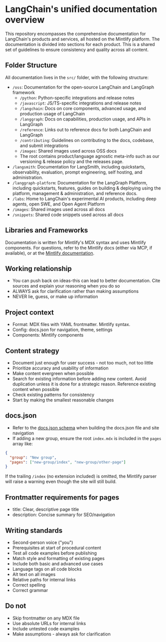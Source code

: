 # LangChain's unified documentation overview

This repository encompasses the comprehensive documentation for LangChain's products and services, all hosted on the Mintlify platform. The documentation is divided into sections for each product. This is a shared set of guidelines to ensure consistency and quality across all content.

## Folder Structure

All documentation lives in the `src/` folder, with the following structure:

- `/oss`: Documentation for the open-source LangChain and LangGraph framework
    - `/python`: Python-specific integrations and release notes
    - `/javascript`: JS/TS-specific integrations and release notes
    - `/langchain`: Docs on core components, advanced usage, and production usage of LangChain
    - `/langgraph`: Docs on capabilities, production usage, and APIs in LangGraph
    - `/reference`: Links out to reference docs for both LangChain and LangGraph
    - `/contributing`: Guidelines on contributing to the docs, codebase, and submit integrations
    - `/images`: Shared images used across OSS docs
    - The root contains product/language agnostic meta-info such as our versioning & release policy and the releases page.
- `/langsmith`: Documentation for LangSmith, including quickstarts, observability, evaluation, prompt engineering, self hosting, and administration.
- `/langgraph-platform`: Documentation for the LangGraph Platform, including quickstarts, features, guides on building & deploying using the platform, management & administration, and reference docs.
- `/labs`: Home to LangChain's experimental AI products, including deep agents, open SWE, and Open Agent Platform
- `/images`: Shared images used across all docs
- `/snippets`: Shared code snippets used across all docs

## Libraries and Frameworks

Documentation is written for Mintlify's MDX syntax and uses Mintlify components. For questions, refer to the Mintlify docs (either via MCP, if available), or at the [Mintlify documentation](https://docs.mintlify.com/docs/introduction).

## Working relationship

- You can push back on ideas-this can lead to better documentation. Cite sources and explain your reasoning when you do so
- ALWAYS ask for clarification rather than making assumptions
- NEVER lie, guess, or make up information

## Project context

- Format: MDX files with YAML frontmatter. Mintlify syntax.
- Config: docs.json for navigation, theme, settings
- Components: Mintlify components

## Content strategy

- Document just enough for user success - not too much, not too little
- Prioritize accuracy and usability of information
- Make content evergreen when possible
- Search for existing information before adding new content. Avoid duplication unless it is done for a strategic reason. Reference existing content when possible
- Check existing patterns for consistency
- Start by making the smallest reasonable changes

## docs.json

- Refer to the [docs.json schema](https://mintlify.com/docs.json) when building the docs.json file and site navigation
- If adding a new group, ensure the root `index.mdx` is included in the `pages` array like:

```json
{
  "group": "New group",
  "pages": ["new-group/index", "new-group/other-page"]
}
```

If the trailing `/index` (no extension included) is omitted, the Mintlify parser will raise a warning even though the site will still build.

## Frontmatter requirements for pages

- title: Clear, descriptive page title
- description: Concise summary for SEO/navigation

## Writing standards

- Second-person voice ("you")
- Prerequisites at start of procedural content
- Test all code examples before publishing
- Match style and formatting of existing pages
- Include both basic and advanced use cases
- Language tags on all code blocks
- Alt text on all images
- Relative paths for internal links
- Correct spelling
- Correct grammar

## Do not

- Skip frontmatter on any MDX file
- Use absolute URLs for internal links
- Include untested code examples
- Make assumptions - always ask for clarification

